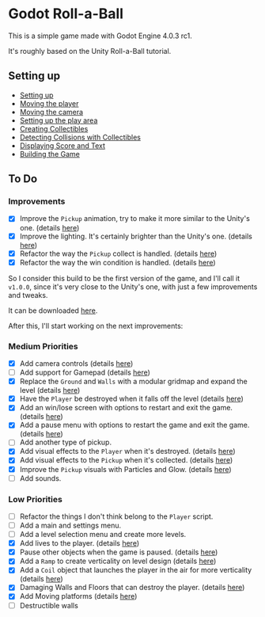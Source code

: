 # Godot Roll-a-Ball

This is a simple game made with Godot Engine 4.0.3 rc1.

It's roughly based on the Unity Roll-a-Ball tutorial.

## Setting up

* [Setting up](docs/setting-up.md)
* [Moving the player](docs/moving-the-player.md)
* [Moving the camera](docs/moving-the-camera.md)
* [Setting up the play area](docs/setting-up-the-play-area.md)
* [Creating Collectibles](docs/creating-collectibles.md)
* [Detecting Collisions with Collectibles](docs/detecting-collisions-with-collectibles.md)
* [Displaying Score and Text](docs/displaying-score-and-text.md)
* [Building the Game](docs/building-the-game.md)

## To Do

### Improvements

- [x] Improve the `Pickup` animation, try to make it more similar to the Unity's one. (details [here](docs/improvements.md#pickup-animation))
- [x] Improve the lighting. It's certainly brighter than the Unity's one. (details [here](docs/improvements.md#improving-the-lighting))
- [x] Refactor the way the `Pickup` collect is handled. (details [here](docs/improvements.md#refactoring-the-pickup-collect))
- [x] Refactor the way the win condition is handled. (details [here](docs/improvements.md#refactoring-the-win-condition))

So I consider this build to be the first version of the game, and I'll call it `v1.0.0`, since it's very close to the Unity's one, with just a few improvements and tweaks.

It can be downloaded [here](https://github.com/jrenato/godot-roll-a-ball/releases/tag/1.0.0).

After this, I'll start working on the next improvements:

### Medium Priorities

- [x] Add camera controls (details [here](docs/medium-priorities.md#camera-controls))
- [ ] Add support for Gamepad (details [here](docs/medium-priorities.md#gamepad-support))
- [x] Replace the `Ground` and `Walls` with a modular gridmap and expand the level (details [here](docs/medium-priorities.md#modular-gridmap))
- [x] Have the `Player` be destroyed when it falls off the level (details [here](docs/medium-priorities.md#player-death-and-respawn))
- [x] Add an win/lose screen with options to restart and exit the game. (details [here](docs/medium-priorities.md#losing-and-restarting-the-level))
- [x] Add a pause menu with options to restart the game and exit the game. (details [here](docs/medium-priorities.md#adding-a-pause-menu))
- [ ] Add another type of pickup.
- [x] Add visual effects to the `Player` when it's destroyed. (details [here](docs/medium-priorities.md#animate-player-death))
- [x] Add visual effects to the `Pickup` when it's collected. (details [here](docs/medium-priorities.md#animate-pickup-collected))
- [x] Improve the `Pickup` visuals with Particles and Glow. (details [here](docs/medium-priorities.md#improve-pickup-visuals))
- [ ] Add sounds.

### Low Priorities

- [ ] Refactor the things I don't think belong to the `Player` script.
- [ ] Add a main and settings menu.
- [ ] Add a level selection menu and create more levels.
- [x] Add lives to the player. (details [here](docs/low-priorities.md#add-lives-to-the-player))
- [x] Pause other objects when the game is paused. (details [here](docs/low-priorities.md#pause-other-objects))
- [x] Add a `Ramp` to create verticality on level design (details [here](docs/low-priorities.md#add-a-ramp-to-create-verticality-on-level-design))
- [x] Add a `Coil` object that launches the player in the air for more verticality (details [here](docs/low-priorities.md#add-a-coil-object-that-launches-the-player-in-the-air-for-more-verticality))
- [x] Damaging Walls and Floors that can destroy the player. (details [here](docs/low-priorities.md#damaging-walls-and-floors))
- [x] Add Moving platforms (details [here](docs/low-priorities.md#moving-platforms))
- [ ] Destructible walls
